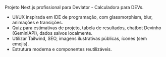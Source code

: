 <!-- Use this file to provide workspace-specific custom instructions to Copilot. For more details, visit https://code.visualstudio.com/docs/copilot/copilot-customization#_use-a-githubcopilotinstructionsmd-file -->

Projeto Next.js profissional para Devlator - Calculadora para DEVs.
- UI/UX inspirada em IDE de programação, com glassmorphism, blur, animações e transições.
- Quiz para estimativas de projeto, tabela de resultados, chatbot Devinho (GeminiAPI), dados salvos localmente.
- Utilizar Tailwind, SEO, imagens ilustrativas públicas, ícones (sem emojis).
- Estrutura moderna e componentes reutilizáveis.
